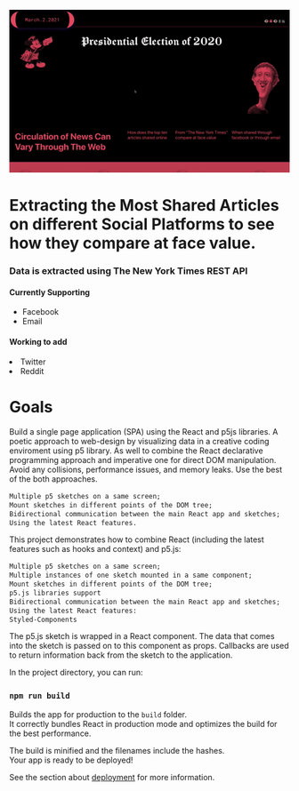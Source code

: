 [![News shared Demo](doc/nyt.gif)](https://www.youtube.com/watch?v=PqZC-vKCedg)
<h1> Extracting the Most Shared Articles on different Social Platforms to see how they compare at face value. </h1>
<h3>Data is extracted using The New York Times REST API </h3>
<H4>Currently Supporting</h4>
<ul>
    <li>Facebook</li>
    <li>Email</li>
    </ul>
    <h4> Working to add </h4> 
    <li> Twitter </li>
    <li> Reddit </li>
      </ul>
    
<h1> Goals </H1>
Build a single page application (SPA) using the React and p5js libraries. A poetic approach to web-design by visualizing data in a creative coding enviroment using p5 library. As well to combine the React declarative programming approach and imperative one for direct DOM manipulation. Avoid any collisions, performance issues, and memory leaks. Use the best of the both approaches.

    Multiple p5 sketches on a same screen;
    Mount sketches in different points of the DOM tree;
    Bidirectional communication between the main React app and sketches;
    Using the latest React features.

This project demonstrates how to combine React (including the latest features such as hooks and context) and p5.js:

    Multiple p5 sketches on a same screen;
    Multiple instances of one sketch mounted in a same component;
    Mount sketches in different points of the DOM tree;
    p5.js libraries support
    Bidirectional communication between the main React app and sketches;
    Using the latest React features:
    Styled-Components
    
The p5.js sketch is wrapped in a React component. The data that comes into the sketch is passed on to this component as props. Callbacks are used to return information back from the sketch to the application.

In the project directory, you can run:

### `npm run build`

Builds the app for production to the `build` folder.\
It correctly bundles React in production mode and optimizes the build for the best performance.

The build is minified and the filenames include the hashes.\
Your app is ready to be deployed!

See the section about [deployment](https://facebook.github.io/create-react-app/docs/deployment) for more information.
